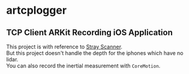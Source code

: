 # artcplogger
TCP Client ARKit Recording iOS Application
---
This project is with reference to [Stray Scanner](https://github.com/strayrobots/scanner).\
But this project doesn't handle the depth for the iphones which have no lidar.\
You can also record the inertial measurement with `CoreMotion`.
